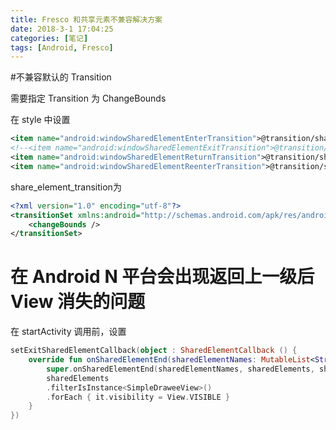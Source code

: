 ```yaml
---
title: Fresco 和共享元素不兼容解决方案 
date: 2018-3-1 17:04:25
categories: [笔记]
tags: [Android, Fresco]
---
```


#不兼容默认的 Transition

需要指定 Transition 为 ChangeBounds

在 style 中设置

```xml
<item name="android:windowSharedElementEnterTransition">@transition/share_element_transition</item>
<!--<item name="android:windowSharedElementExitTransition">@transition/share_element_transition</item>-->
<item name="android:windowSharedElementReturnTransition">@transition/share_element_transition</item>
<item name="android:windowSharedElementReenterTransition">@transition/share_element_transition</item>
```

share_element_transition为

```xml
<?xml version="1.0" encoding="utf-8"?>
<transitionSet xmlns:android="http://schemas.android.com/apk/res/android">
    <changeBounds />
</transitionSet>
```

# 在 Android N 平台会出现返回上一级后 View 消失的问题

在 startActivity 调用前，设置

```kotlin
setExitSharedElementCallback(object : SharedElementCallback () {
    override fun onSharedElementEnd(sharedElementNames: MutableList<String>, sharedElements: MutableList<View>, sharedElementSnapshots: MutableList<View>) {
        super.onSharedElementEnd(sharedElementNames, sharedElements, sharedElementSnapshots)
        sharedElements
        .filterIsInstance<SimpleDraweeView>()
        .forEach { it.visibility = View.VISIBLE }
    }
})
```

